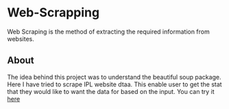 # Web-Scrapping

Web Scraping is the method of extracting the required information from websites.

## About
The idea behind this project was to understand the beautiful soup package. Here I have tried to scrape IPL website dtaa. This enable user to get the stat that they would like to want the data for based on the input. You can try it [here]()


